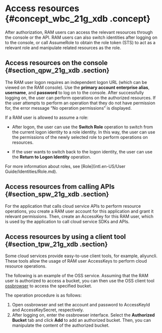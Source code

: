 # Access resources {#concept_wbc_21g_xdb .concept}

After authorization, RAM users can access the relevant resources through the console or the API. RAM users can also switch identities after logging on to the console, or call AssumeRole to obtain the role token \(STS\) to act as a relevant role and manipulate related resources as the role.

## Access resources on the console {#section_qpw_21g_xdb .section}

The RAM user logon requires an independent logon URL \(which can be viewed on the RAM console\). Use the **primary account enterprise alias**, **username**, and **password** to log on to the console. After successfully logging on, the user can perform operations on the authorized resources. If the user attempts to perform an operation that they do not have permission for, the error message “No operation permissions” is displayed.

If a RAM user is allowed to assume a role:

-   After logon, the user can use the **Switch Role** operation to switch from the current logon identity to a role identity. In this way, the user can use the permissions of the newly selected role to perform operations on resources.

-   If the user wants to switch back to the logon identity, the user can use the **Return to Logon Identity** operation.


For more information about roles, see [Role](intl.en-US/User Guide/Identities/Role.md).

## Access resources from calling APIs {#section_spw_21g_xdb .section}

For the application that calls cloud service APIs to perform resource operations, you create a RAM user account for this application and grant it relevant permissions. Then, create an AccessKey for this RAM user, which is used by the application to call cloud service SDKs and APIs.

## Access resources by using a client tool {#section_tpw_21g_xdb .section}

Some cloud services provide easy-to-use client tools, for example, aliyuncli. These tools allow the usage of RAM user AccessKeys to perform cloud resource operations.

The following is an example of the OSS service. Assuming that the RAM user is authorized to access a bucket, you can then use the OSS client tool [ossbrowser](http://oss.aliyuncs.com/ossbrowserupdate/ossbrowser.jar) to access the specified bucket.

The operation procedure is as follows:

1.  Open ossbrowser and set the account and password to AccessKeyId and AccessKeySecret, respectively.
2.  After logging on, enter the ossbrowser interface. Select the **Authorized Bucket** tab and click **Add** to add an authorized bucket. Then, you can manipulate the content of the authorized bucket.

